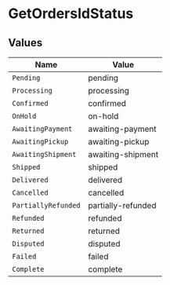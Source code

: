 # GetOrdersIdStatus


## Values

| Name                | Value               |
| ------------------- | ------------------- |
| `Pending`           | pending             |
| `Processing`        | processing          |
| `Confirmed`         | confirmed           |
| `OnHold`            | on-hold             |
| `AwaitingPayment`   | awaiting-payment    |
| `AwaitingPickup`    | awaiting-pickup     |
| `AwaitingShipment`  | awaiting-shipment   |
| `Shipped`           | shipped             |
| `Delivered`         | delivered           |
| `Cancelled`         | cancelled           |
| `PartiallyRefunded` | partially-refunded  |
| `Refunded`          | refunded            |
| `Returned`          | returned            |
| `Disputed`          | disputed            |
| `Failed`            | failed              |
| `Complete`          | complete            |